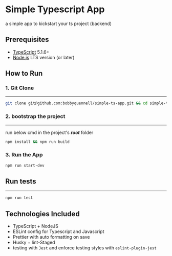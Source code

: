 # Simple Typescript App

a simple app to kickstart your ts project (backend)

## Prerequisites

- [TypeScript](https://www.typescriptlang.org/download) 5.1.6+
- [Node.js](https://nodejs.org/en/) LTS version (or later)
  
## How to Run

### 1. Git Clone

---

```bash
git clone git@github.com:bobbyquennell/simple-ts-app.git && cd simple-ts-app
```

### 2. bootstrap the project

---

 run below cmd in the project's ***root*** folder

 ```bash
 npm install && npm run build
 ```

### 3. Run the App

```bash
npm run start-dev 
```

## Run tests

---

 ```bash
 npm run test
 ```

## Technologies Included

- TypeScript + NodeJS
- ESLint config for Typescript and Javascript
- Prettier with auto formatting on save
- Husky + lint-Staged
- testing with `Jest` and enforce testing styles with `eslint-plugin-jest`
